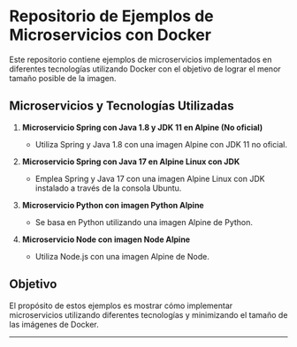 # Repositorio de Ejemplos de Microservicios con Docker

Este repositorio contiene ejemplos de microservicios implementados en diferentes tecnologías utilizando Docker con el objetivo de lograr el menor tamaño posible de la imagen.

## Microservicios y Tecnologías Utilizadas

1. **Microservicio Spring con Java 1.8 y JDK 11 en Alpine (No oficial)**
   - Utiliza Spring y Java 1.8 con una imagen Alpine con JDK 11 no oficial.

2. **Microservicio Spring con Java 17 en Alpine Linux con JDK**
   - Emplea Spring y Java 17 con una imagen Alpine Linux con JDK instalado a través de la consola Ubuntu.

3. **Microservicio Python con imagen Python Alpine**
   - Se basa en Python utilizando una imagen Alpine de Python.

4. **Microservicio Node con imagen Node Alpine**
   - Utiliza Node.js con una imagen Alpine de Node.

## Objetivo

El propósito de estos ejemplos es mostrar cómo implementar microservicios utilizando diferentes tecnologías y minimizando el tamaño de las imágenes de Docker.


---

